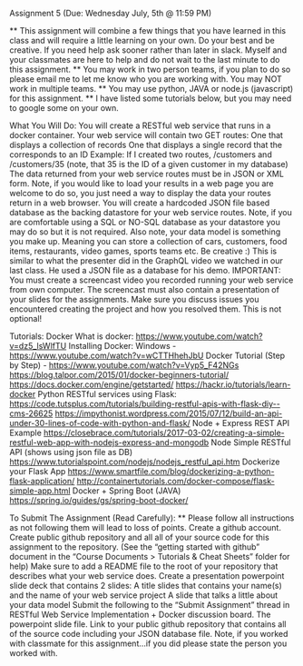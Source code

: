 Assignment 5 (Due: Wednesday July, 5th @ 11:59 PM)
 

** This assignment will combine a few things that you have learned in this class and will require a little learning on your own. Do your best and be creative.  If you need help ask sooner rather than later in slack. Myself and your classmates are here to help and do not wait to the last minute to do this assignment.
** You may work in two person teams, if you plan to do so please email me to let me know who you are working with. You may NOT work in multiple teams.
** You may use python, JAVA or node.js (javascript) for this assignment.
** I have listed some tutorials below, but you may need to google some on your own.
 

What You Will Do:
You will create a RESTful web service that runs in a docker container.
Your web service will contain two GET routes:
One that displays a collection of records
One that displays a single record that the corresponds to an ID
Example: If I created two routes, /customers and /customers/35 (note, that 35 is the ID of a given customer in my database)
The data returned from your web service routes must be in JSON or XML form.
Note, if you would like to load your results in a web page you are welcome to do so, you just need a way to display the data your routes return in a web browser.
You will create a hardcoded JSON file based database as the backing datastore for your web service routes.
Note, if you are comfortable using a SQL or NO-SQL database as your datastore you may do so but it is not required.
Also note, your data model is something you make up. Meaning you can store a collection of cars, customers, food items, restaurants, video games, sports teams etc. Be creative :)
This is similar to what the presenter did in the GraphQL video we watched in our last class. He used a JSON file as a database for his demo.
IMPORTANT: You must create a screencast video you recorded running your web service from own computer. The screencast must also contain a presentation of your slides for the assignments. Make sure you discuss issues you encountered creating the project and how you resolved them.  This is not optional!
 

Tutorials:
Docker
What is docker:  https://www.youtube.com/watch?v=dz5_lsWlfTU
Installing Docker:  Windows - https://www.youtube.com/watch?v=wCTTHhehJbU
Docker Tutorial (Step by Step) - https://www.youtube.com/watch?v=Vyp5_F42NGs
https://blog.talpor.com/2015/01/docker-beginners-tutorial/
https://docs.docker.com/engine/getstarted/
https://hackr.io/tutorials/learn-docker
Python RESTful services using Flask:
https://code.tutsplus.com/tutorials/building-restful-apis-with-flask-diy--cms-26625
https://impythonist.wordpress.com/2015/07/12/build-an-api-under-30-lines-of-code-with-python-and-flask/
Node + Express REST API Example
https://closebrace.com/tutorials/2017-03-02/creating-a-simple-restful-web-app-with-nodejs-express-and-mongodb
Node Simple RESTful API (shows using json file as DB)
https://www.tutorialspoint.com/nodejs/nodejs_restful_api.htm
Dockerize your Flask App
https://www.smartfile.com/blog/dockerizing-a-python-flask-application/
http://containertutorials.com/docker-compose/flask-simple-app.html
Docker + Spring Boot (JAVA)
https://spring.io/guides/gs/spring-boot-docker/
 

To Submit The Assignment (Read Carefully):
** Please follow all instructions as not following them will lead to loss of points.
Create a github account.
Create public github repository and all all of your source code for this assignment to the repository. (See the “getting started with github” document in the “Course Documents  > Tutorials & Cheat Sheets” folder for help)
Make sure to add a README file to the root of your repository that describes what your web service does.
Create a presentation powerpoint slide deck that contains 2 slides:
A title slides that contains your name(s) and the name of your web service project
A slide that talks a little about your data model
Submit the following to the “Submit Assignment” thread in RESTful Web Service Implementation + Docker discussion board.
The powerpoint slide file.
Link to your public github repository that contains all of the source code including your JSON database file.
Note, if you worked with classmate for this assignment...if you did please state the person you worked with.
